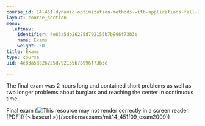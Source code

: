```yaml
---
course_id: 14-451-dynamic-optimization-methods-with-applications-fall-2009
layout: course_section
menu:
  leftnav:
    identifier: 4e83a5db26225d792155b7b996f73b3e
    name: Exams
    weight: 50
title: Exams
type: course
uid: 4e83a5db26225d792155b7b996f73b3e

---
```


The final exam was 2 hours long and contained short problems as well as two longer problems about burglars and reaching the center in continuous time.

Final exam (![This resource may not render correctly in a screen reader.](/images/inacessible.gif)[PDF]({{< baseurl >}}/sections/exams/mit14_451f09_exam2009))